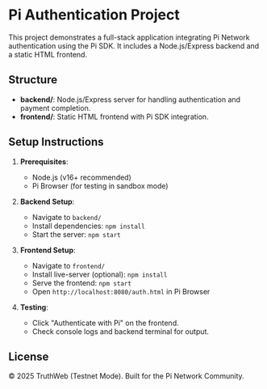 # Pi Authentication Project

This project demonstrates a full-stack application integrating Pi Network authentication using the Pi SDK. It includes a Node.js/Express backend and a static HTML frontend.

## Structure
- **backend/**: Node.js/Express server for handling authentication and payment completion.
- **frontend/**: Static HTML frontend with Pi SDK integration.

## Setup Instructions
1. **Prerequisites**:
   - Node.js (v16+ recommended)
   - Pi Browser (for testing in sandbox mode)

2. **Backend Setup**:
   - Navigate to `backend/`
   - Install dependencies: `npm install`
   - Start the server: `npm start`

3. **Frontend Setup**:
   - Navigate to `frontend/`
   - Install live-server (optional): `npm install`
   - Serve the frontend: `npm start`
   - Open `http://localhost:8080/auth.html` in Pi Browser

4. **Testing**:
   - Click "Authenticate with Pi" on the frontend.
   - Check console logs and backend terminal for output.

## License
© 2025 TruthWeb (Testnet Mode). Built for the Pi Network Community.
